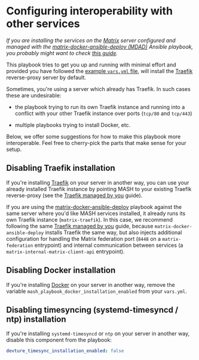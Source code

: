 <!--
SPDX-License-Identifier: 2023 - 2024 Slavi Pantaleev
SPDX-License-Identifier: 2025 Suguru Hirahara

SPDX-License-Identifier: AGPL-3.0-or-later
-->

# Configuring interoperability with other services

*If you are installing the services on the [Matrix](https://matrix.org) server configured and managed with the [matrix-docker-ansible-deploy (MDAD)](https://github.com/spantaleev/matrix-docker-ansible-deploy/) Ansible playbook, you probably might want to check [this guide](setting-up-services-on-mdad-server.md).*

This playbook tries to get you up and running with minimal effort and provided you have followed the [example `vars.yml` file](../examples/vars.yml), will install the [Traefik](services/traefik.md) reverse-proxy server by default.

Sometimes, you're using a server which already has Traefik. In such cases these are undesirable:

- the playbook trying to run its own Traefik instance and running into a conflict with your other Traefik instance over ports (`tcp/80` and `tcp/443`)

- multiple playbooks trying to install Docker, etc.

Below, we offer some suggestions for how to make this playbook more interoperable. Feel free to cherry-pick the parts that make sense for your setup.


## Disabling Traefik installation

If you're installing [Traefik](services/traefik.md) on your server in another way, you can use your already installed Traefik instance by pointing MASH to your existing Traefik reverse-proxy (see the [Traefik managed by you](services/traefik.md#traefik-managed-by-you) guide).

If you are using the [matrix-docker-ansible-deploy](https://github.com/spantaleev/matrix-docker-ansible-deploy) playbook against the same server where you'd like MASH services installed, it already runs its own Traefik instance (`matrix-traefik`). In this case, we recommend following the same [Traefik managed by you](services/traefik.md#traefik-managed-by-you) guide, because `matrix-docker-ansible-deploy` installs Traefik the same way, but also injects additional configuration for handling the Matrix federation port (`8448` on a `matrix-federation` entrypoint) and internal communication between services (a `matrix-internal-matrix-client-api` entrypoint).


## Disabling Docker installation

If you're installing [Docker](https://www.docker.com/) on your server in another way, remove the variable `mash_playbook_docker_installation_enabled` from your `vars.yml`.

## Disabling timesyncing (systemd-timesyncd / ntp) installation

If you're installing `systemd-timesyncd` or `ntp` on your server in another way, disable this component from the playbook:

```yaml
devture_timesync_installation_enabled: false
```
